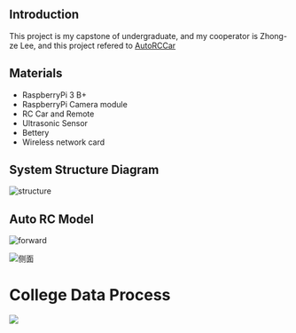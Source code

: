 ## Introduction

This project is my capstone of undergraduate, and my cooperator is Zhong-ze Lee, and this project refered to [AutoRCCar](https://github.com/hamuchiwa/AutoRCCar)

## Materials

* RaspberryPi 3 B+
* RaspberryPi Camera module 
* RC Car and Remote
* Ultrasonic Sensor
* Bettery
* Wireless network card

## System Structure Diagram
![](http://olrs8j04a.bkt.clouddn.com/17-4-5/93536256-file_1491402794925_1922.png "structure")

## Auto RC Model

![](http://olrs8j04a.bkt.clouddn.com/17-4-3/61400002-file_1491224765140_11921.jpg "forward")

![](http://olrs8j04a.bkt.clouddn.com/17-4-3/85120163-file_1491225292835_80c7.jpg "侧面")

# College Data Process

![](http://olrs8j04a.bkt.clouddn.com/17-4-8/19423442-file_1491627496361_813f.gif)
